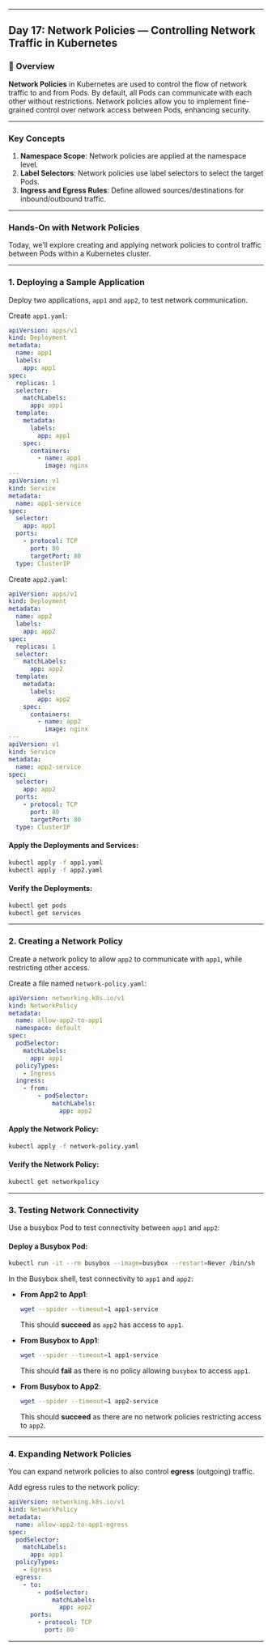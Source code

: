 ﻿---

## Day 17: Network Policies — Controlling Network Traffic in Kubernetes

### 📘 Overview

**Network Policies** in Kubernetes are used to control the flow of network traffic to and from Pods. By default, all Pods can communicate with each other without restrictions. Network policies allow you to implement fine-grained control over network access between Pods, enhancing security.

---


### Key Concepts

1. **Namespace Scope**: Network policies are applied at the namespace level.
2. **Label Selectors**: Network policies use label selectors to select the target Pods.
3. **Ingress and Egress Rules**: Define allowed sources/destinations for inbound/outbound traffic.

---

### Hands-On with Network Policies

Today, we’ll explore creating and applying network policies to control traffic between Pods within a Kubernetes cluster.

---

### 1. Deploying a Sample Application

Deploy two applications, `app1` and `app2`, to test network communication.

Create `app1.yaml`:

```yaml
apiVersion: apps/v1
kind: Deployment
metadata:
  name: app1
  labels:
    app: app1
spec:
  replicas: 1
  selector:
    matchLabels:
      app: app1
  template:
    metadata:
      labels:
        app: app1
    spec:
      containers:
        - name: app1
          image: nginx
---
apiVersion: v1
kind: Service
metadata:
  name: app1-service
spec:
  selector:
    app: app1
  ports:
    - protocol: TCP
      port: 80
      targetPort: 80
  type: ClusterIP
```

Create `app2.yaml`:

```yaml
apiVersion: apps/v1
kind: Deployment
metadata:
  name: app2
  labels:
    app: app2
spec:
  replicas: 1
  selector:
    matchLabels:
      app: app2
  template:
    metadata:
      labels:
        app: app2
    spec:
      containers:
        - name: app2
          image: nginx
---
apiVersion: v1
kind: Service
metadata:
  name: app2-service
spec:
  selector:
    app: app2
  ports:
    - protocol: TCP
      port: 80
      targetPort: 80
  type: ClusterIP
```

#### Apply the Deployments and Services:
```bash
kubectl apply -f app1.yaml
kubectl apply -f app2.yaml
```

#### Verify the Deployments:
```bash
kubectl get pods
kubectl get services
```

---


### 2. Creating a Network Policy

Create a network policy to allow `app2` to communicate with `app1`, while restricting other access.

Create a file named `network-policy.yaml`:

```yaml
apiVersion: networking.k8s.io/v1
kind: NetworkPolicy
metadata:
  name: allow-app2-to-app1
  namespace: default
spec:
  podSelector:
    matchLabels:
      app: app1
  policyTypes:
    - Ingress
  ingress:
    - from:
        - podSelector:
            matchLabels:
              app: app2
```

#### Apply the Network Policy:
```bash
kubectl apply -f network-policy.yaml
```

#### Verify the Network Policy:
```bash
kubectl get networkpolicy
```

---



### 3. Testing Network Connectivity

Use a busybox Pod to test connectivity between `app1` and `app2`:

#### Deploy a Busybox Pod:

```bash
kubectl run -it --rm busybox --image=busybox --restart=Never /bin/sh
```

In the Busybox shell, test connectivity to `app1` and `app2`:

- **From App2 to App1**:
  ```sh
  wget --spider --timeout=1 app1-service
  ```

  This should **succeed** as `app2` has access to `app1`.

- **From Busybox to App1**:
  ```sh
  wget --spider --timeout=1 app1-service
  ```

  This should **fail** as there is no policy allowing `busybox` to access `app1`.

- **From Busybox to App2**:
  ```sh
  wget --spider --timeout=1 app2-service
  ```

  This should **succeed** as there are no network policies restricting access to `app2`.

---


### 4. Expanding Network Policies

You can expand network policies to also control **egress** (outgoing) traffic.

Add egress rules to the network policy:

```yaml
apiVersion: networking.k8s.io/v1
kind: NetworkPolicy
metadata:
  name: allow-app2-to-app1-egress
spec:
  podSelector:
    matchLabels:
      app: app1
  policyTypes:
    - Egress
  egress:
    - to:
        - podSelector:
            matchLabels:
              app: app2
      ports:
        - protocol: TCP
          port: 80
```

---
